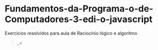 # Fundamentos-da-Programa-o-de-Computadores-3-edi-o-javascript
Exercicios resolvidos para aula de Raciocínio lógico e algoritmo
>_<